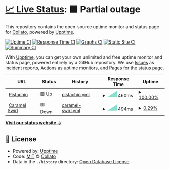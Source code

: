 # [📈 Live Status](https://collato.github.io/status): <!--live status--> **🟧 Partial outage**

This repository contains the open-source uptime monitor and status page for [Collato](https://collato.com), powered by [Upptime](https://github.com/upptime/upptime).

[![Uptime CI](https://github.com/collato/status/workflows/Uptime%20CI/badge.svg)](https://github.com/collato/status/actions?query=workflow%3A%22Uptime+CI%22)
[![Response Time CI](https://github.com/collato/status/workflows/Response%20Time%20CI/badge.svg)](https://github.com/collato/status/actions?query=workflow%3A%22Response+Time+CI%22)
[![Graphs CI](https://github.com/collato/status/workflows/Graphs%20CI/badge.svg)](https://github.com/collato/status/actions?query=workflow%3A%22Graphs+CI%22)
[![Static Site CI](https://github.com/collato/status/workflows/Static%20Site%20CI/badge.svg)](https://github.com/collato/status/actions?query=workflow%3A%22Static+Site+CI%22)
[![Summary CI](https://github.com/collato/status/workflows/Summary%20CI/badge.svg)](https://github.com/collato/status/actions?query=workflow%3A%22Summary+CI%22)

With [Upptime](https://upptime.js.org), you can get your own unlimited and free uptime monitor and status page, powered entirely by a GitHub repository. We use [Issues](https://github.com/collato/status/issues) as incident reports, [Actions](https://github.com/collato/status/actions) as uptime monitors, and [Pages](https://collato.github.io/status) for the status page.

<!--start: status pages-->
<!-- This summary is generated by Upptime (https://github.com/upptime/upptime) -->
<!-- Do not edit this manually, your changes will be overwritten -->
<!-- prettier-ignore -->
| URL | Status | History | Response Time | Uptime |
| --- | ------ | ------- | ------------- | ------ |
| <img alt="" src="https://icons.duckduckgo.com/ip3/app.collato.com.ico" height="13"> [Pistachio](https://app.collato.com/health-check) | 🟩 Up | [pistachio.yml](https://github.com/collato/status/commits/HEAD/history/pistachio.yml) | <details><summary><img alt="Response time graph" src="./graphs/pistachio/response-time-week.png" height="20"> 460ms</summary><br><a href="https://collato.github.io/status/history/pistachio"><img alt="Response time 460" src="https://img.shields.io/endpoint?url=https%3A%2F%2Fraw.githubusercontent.com%2Fcollato%2Fstatus%2FHEAD%2Fapi%2Fpistachio%2Fresponse-time.json"></a><br><a href="https://collato.github.io/status/history/pistachio"><img alt="24-hour response time 460" src="https://img.shields.io/endpoint?url=https%3A%2F%2Fraw.githubusercontent.com%2Fcollato%2Fstatus%2FHEAD%2Fapi%2Fpistachio%2Fresponse-time-day.json"></a><br><a href="https://collato.github.io/status/history/pistachio"><img alt="7-day response time 460" src="https://img.shields.io/endpoint?url=https%3A%2F%2Fraw.githubusercontent.com%2Fcollato%2Fstatus%2FHEAD%2Fapi%2Fpistachio%2Fresponse-time-week.json"></a><br><a href="https://collato.github.io/status/history/pistachio"><img alt="30-day response time 460" src="https://img.shields.io/endpoint?url=https%3A%2F%2Fraw.githubusercontent.com%2Fcollato%2Fstatus%2FHEAD%2Fapi%2Fpistachio%2Fresponse-time-month.json"></a><br><a href="https://collato.github.io/status/history/pistachio"><img alt="1-year response time 460" src="https://img.shields.io/endpoint?url=https%3A%2F%2Fraw.githubusercontent.com%2Fcollato%2Fstatus%2FHEAD%2Fapi%2Fpistachio%2Fresponse-time-year.json"></a></details> | <details><summary><a href="https://collato.github.io/status/history/pistachio">100.00%</a></summary><a href="https://collato.github.io/status/history/pistachio"><img alt="All-time uptime 100.00%" src="https://img.shields.io/endpoint?url=https%3A%2F%2Fraw.githubusercontent.com%2Fcollato%2Fstatus%2FHEAD%2Fapi%2Fpistachio%2Fuptime.json"></a><br><a href="https://collato.github.io/status/history/pistachio"><img alt="24-hour uptime 100.00%" src="https://img.shields.io/endpoint?url=https%3A%2F%2Fraw.githubusercontent.com%2Fcollato%2Fstatus%2FHEAD%2Fapi%2Fpistachio%2Fuptime-day.json"></a><br><a href="https://collato.github.io/status/history/pistachio"><img alt="7-day uptime 100.00%" src="https://img.shields.io/endpoint?url=https%3A%2F%2Fraw.githubusercontent.com%2Fcollato%2Fstatus%2FHEAD%2Fapi%2Fpistachio%2Fuptime-week.json"></a><br><a href="https://collato.github.io/status/history/pistachio"><img alt="30-day uptime 100.00%" src="https://img.shields.io/endpoint?url=https%3A%2F%2Fraw.githubusercontent.com%2Fcollato%2Fstatus%2FHEAD%2Fapi%2Fpistachio%2Fuptime-month.json"></a><br><a href="https://collato.github.io/status/history/pistachio"><img alt="1-year uptime 100.00%" src="https://img.shields.io/endpoint?url=https%3A%2F%2Fraw.githubusercontent.com%2Fcollato%2Fstatus%2FHEAD%2Fapi%2Fpistachio%2Fuptime-year.json"></a></details>
| <img alt="" src="https://icons.duckduckgo.com/ip3/api.collato.com.ico" height="13"> [Caramel Swirl](https://api.collato.com/healtch-check) | 🟥 Down | [caramel-swirl.yml](https://github.com/collato/status/commits/HEAD/history/caramel-swirl.yml) | <details><summary><img alt="Response time graph" src="./graphs/caramel-swirl/response-time-week.png" height="20"> 494ms</summary><br><a href="https://collato.github.io/status/history/caramel-swirl"><img alt="Response time 494" src="https://img.shields.io/endpoint?url=https%3A%2F%2Fraw.githubusercontent.com%2Fcollato%2Fstatus%2FHEAD%2Fapi%2Fcaramel-swirl%2Fresponse-time.json"></a><br><a href="https://collato.github.io/status/history/caramel-swirl"><img alt="24-hour response time 494" src="https://img.shields.io/endpoint?url=https%3A%2F%2Fraw.githubusercontent.com%2Fcollato%2Fstatus%2FHEAD%2Fapi%2Fcaramel-swirl%2Fresponse-time-day.json"></a><br><a href="https://collato.github.io/status/history/caramel-swirl"><img alt="7-day response time 494" src="https://img.shields.io/endpoint?url=https%3A%2F%2Fraw.githubusercontent.com%2Fcollato%2Fstatus%2FHEAD%2Fapi%2Fcaramel-swirl%2Fresponse-time-week.json"></a><br><a href="https://collato.github.io/status/history/caramel-swirl"><img alt="30-day response time 494" src="https://img.shields.io/endpoint?url=https%3A%2F%2Fraw.githubusercontent.com%2Fcollato%2Fstatus%2FHEAD%2Fapi%2Fcaramel-swirl%2Fresponse-time-month.json"></a><br><a href="https://collato.github.io/status/history/caramel-swirl"><img alt="1-year response time 494" src="https://img.shields.io/endpoint?url=https%3A%2F%2Fraw.githubusercontent.com%2Fcollato%2Fstatus%2FHEAD%2Fapi%2Fcaramel-swirl%2Fresponse-time-year.json"></a></details> | <details><summary><a href="https://collato.github.io/status/history/caramel-swirl">0.29%</a></summary><a href="https://collato.github.io/status/history/caramel-swirl"><img alt="All-time uptime 0.29%" src="https://img.shields.io/endpoint?url=https%3A%2F%2Fraw.githubusercontent.com%2Fcollato%2Fstatus%2FHEAD%2Fapi%2Fcaramel-swirl%2Fuptime.json"></a><br><a href="https://collato.github.io/status/history/caramel-swirl"><img alt="24-hour uptime 0.29%" src="https://img.shields.io/endpoint?url=https%3A%2F%2Fraw.githubusercontent.com%2Fcollato%2Fstatus%2FHEAD%2Fapi%2Fcaramel-swirl%2Fuptime-day.json"></a><br><a href="https://collato.github.io/status/history/caramel-swirl"><img alt="7-day uptime 0.29%" src="https://img.shields.io/endpoint?url=https%3A%2F%2Fraw.githubusercontent.com%2Fcollato%2Fstatus%2FHEAD%2Fapi%2Fcaramel-swirl%2Fuptime-week.json"></a><br><a href="https://collato.github.io/status/history/caramel-swirl"><img alt="30-day uptime 0.29%" src="https://img.shields.io/endpoint?url=https%3A%2F%2Fraw.githubusercontent.com%2Fcollato%2Fstatus%2FHEAD%2Fapi%2Fcaramel-swirl%2Fuptime-month.json"></a><br><a href="https://collato.github.io/status/history/caramel-swirl"><img alt="1-year uptime 0.29%" src="https://img.shields.io/endpoint?url=https%3A%2F%2Fraw.githubusercontent.com%2Fcollato%2Fstatus%2FHEAD%2Fapi%2Fcaramel-swirl%2Fuptime-year.json"></a></details>

<!--end: status pages-->

[**Visit our status website →**](https://collato.github.io/status)

## 📄 License

- Powered by: [Upptime](https://github.com/upptime/upptime)
- Code: [MIT](./LICENSE) © [Collato](https://collato.com)
- Data in the `./history` directory: [Open Database License](https://opendatacommons.org/licenses/odbl/1-0/)
